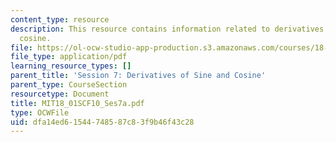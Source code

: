 ```yaml
---
content_type: resource
description: This resource contains information related to derivatives of sine and
  cosine.
file: https://ol-ocw-studio-app-production.s3.amazonaws.com/courses/18-01sc-single-variable-calculus-fall-2010/dfa14ed61544748587c83f9b46f43c28_MIT18_01SCF10_Ses7a.pdf
file_type: application/pdf
learning_resource_types: []
parent_title: 'Session 7: Derivatives of Sine and Cosine'
parent_type: CourseSection
resourcetype: Document
title: MIT18_01SCF10_Ses7a.pdf
type: OCWFile
uid: dfa14ed6-1544-7485-87c8-3f9b46f43c28
---
```

